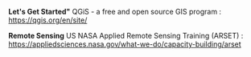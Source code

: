 **Let's Get Started"**
QGiS - a free and open source GIS program : https://qgis.org/en/site/

**Remote Sensing**
US NASA Applied Remote Sensing Training (ARSET) : https://appliedsciences.nasa.gov/what-we-do/capacity-building/arset
